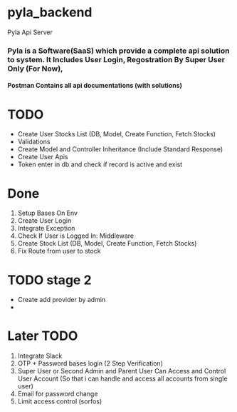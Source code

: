 # pyla_backend
Pyla Api Server

### Pyla is a Software(SaaS) which provide a complete api solution to system. It Includes User Login, Regostration By Super User Only (For Now), 
#### Postman Contains all api documentations (with solutions)

# TODO

- Create User Stocks List (DB, Model, Create Function, Fetch Stocks)
- Validations 
- Create Model and Controller Inheritance (Include Standard Response)
- Create User Apis
- Token enter in db and check if record is active and exist





# Done
1. Setup Bases On Env
2. Create User Login 
3. Integrate Exception
4. Check If User is Logged In: Middleware
5. Create Stock List (DB, Model, Create Function, Fetch Stocks)
6. Fix Route from user to stock



# TODO stage 2
- Create add provider by admin
- 

# Later TODO
1. Integrate Slack
2. OTP + Password bases login (2 Step Verification)
3. Super User or Second Admin and Parent User Can Access and Control User Account (So that i can handle and access all accounts from single user)
4. Email for password change
5. Limit access control (sorfos)

